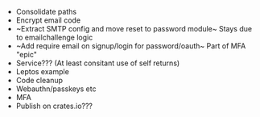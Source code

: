 - Consolidate paths
- Encrypt email code
- ~Extract SMTP config and move reset to password module~ Stays due to emailchallenge logic
- ~Add require email on signup/login for password/oauth~ Part of MFA "epic"
- Service??? (At least consitant use of self returns)
- Leptos example
- Code cleanup
- Webauthn/passkeys etc
- MFA
- Publish on crates.io???
